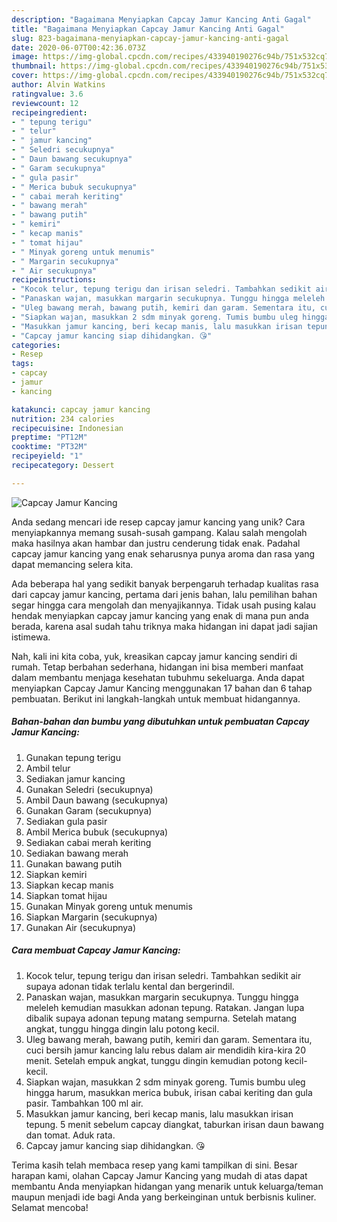 ```yaml
---
description: "Bagaimana Menyiapkan Capcay Jamur Kancing Anti Gagal"
title: "Bagaimana Menyiapkan Capcay Jamur Kancing Anti Gagal"
slug: 823-bagaimana-menyiapkan-capcay-jamur-kancing-anti-gagal
date: 2020-06-07T00:42:36.073Z
image: https://img-global.cpcdn.com/recipes/433940190276c94b/751x532cq70/capcay-jamur-kancing-foto-resep-utama.jpg
thumbnail: https://img-global.cpcdn.com/recipes/433940190276c94b/751x532cq70/capcay-jamur-kancing-foto-resep-utama.jpg
cover: https://img-global.cpcdn.com/recipes/433940190276c94b/751x532cq70/capcay-jamur-kancing-foto-resep-utama.jpg
author: Alvin Watkins
ratingvalue: 3.6
reviewcount: 12
recipeingredient:
- " tepung terigu"
- " telur"
- " jamur kancing"
- " Seledri secukupnya"
- " Daun bawang secukupnya"
- " Garam secukupnya"
- " gula pasir"
- " Merica bubuk secukupnya"
- " cabai merah keriting"
- " bawang merah"
- " bawang putih"
- " kemiri"
- " kecap manis"
- " tomat hijau"
- " Minyak goreng untuk menumis"
- " Margarin secukupnya"
- " Air secukupnya"
recipeinstructions:
- "Kocok telur, tepung terigu dan irisan seledri. Tambahkan sedikit air supaya adonan tidak terlalu kental dan bergerindil."
- "Panaskan wajan, masukkan margarin secukupnya. Tunggu hingga meleleh kemudian masukkan adonan tepung. Ratakan. Jangan lupa dibalik supaya adonan tepung matang sempurna. Setelah matang angkat, tunggu hingga dingin lalu potong kecil."
- "Uleg bawang merah, bawang putih, kemiri dan garam. Sementara itu, cuci bersih jamur kancing lalu rebus dalam air mendidih kira-kira 20 menit. Setelah empuk angkat, tunggu dingin kemudian potong kecil-kecil."
- "Siapkan wajan, masukkan 2 sdm minyak goreng. Tumis bumbu uleg hingga harum, masukkan merica bubuk, irisan cabai keriting dan gula pasir. Tambahkan 100 ml air."
- "Masukkan jamur kancing, beri kecap manis, lalu masukkan irisan tepung. 5 menit sebelum capcay diangkat, taburkan irisan daun bawang dan tomat. Aduk rata."
- "Capcay jamur kancing siap dihidangkan. 😘"
categories:
- Resep
tags:
- capcay
- jamur
- kancing

katakunci: capcay jamur kancing 
nutrition: 234 calories
recipecuisine: Indonesian
preptime: "PT12M"
cooktime: "PT32M"
recipeyield: "1"
recipecategory: Dessert

---
```



![Capcay Jamur Kancing](https://img-global.cpcdn.com/recipes/433940190276c94b/751x532cq70/capcay-jamur-kancing-foto-resep-utama.jpg)

Anda sedang mencari ide resep capcay jamur kancing yang unik? Cara menyiapkannya memang susah-susah gampang. Kalau salah mengolah maka hasilnya akan hambar dan justru cenderung tidak enak. Padahal capcay jamur kancing yang enak seharusnya punya aroma dan rasa yang dapat memancing selera kita.



Ada beberapa hal yang sedikit banyak berpengaruh terhadap kualitas rasa dari capcay jamur kancing, pertama dari jenis bahan, lalu pemilihan bahan segar hingga cara mengolah dan menyajikannya. Tidak usah pusing kalau hendak menyiapkan capcay jamur kancing yang enak di mana pun anda berada, karena asal sudah tahu triknya maka hidangan ini dapat jadi sajian istimewa.


Nah, kali ini kita coba, yuk, kreasikan capcay jamur kancing sendiri di rumah. Tetap berbahan sederhana, hidangan ini bisa memberi manfaat dalam membantu menjaga kesehatan tubuhmu sekeluarga. Anda dapat menyiapkan Capcay Jamur Kancing menggunakan 17 bahan dan 6 tahap pembuatan. Berikut ini langkah-langkah untuk membuat hidangannya.

<!--inarticleads1-->

##### Bahan-bahan dan bumbu yang dibutuhkan untuk pembuatan Capcay Jamur Kancing:

1. Gunakan  tepung terigu
1. Ambil  telur
1. Sediakan  jamur kancing
1. Gunakan  Seledri (secukupnya)
1. Ambil  Daun bawang (secukupnya)
1. Gunakan  Garam (secukupnya)
1. Sediakan  gula pasir
1. Ambil  Merica bubuk (secukupnya)
1. Sediakan  cabai merah keriting
1. Sediakan  bawang merah
1. Gunakan  bawang putih
1. Siapkan  kemiri
1. Siapkan  kecap manis
1. Siapkan  tomat hijau
1. Gunakan  Minyak goreng untuk menumis
1. Siapkan  Margarin (secukupnya)
1. Gunakan  Air (secukupnya)




<!--inarticleads2-->

##### Cara membuat Capcay Jamur Kancing:

1. Kocok telur, tepung terigu dan irisan seledri. Tambahkan sedikit air supaya adonan tidak terlalu kental dan bergerindil.
1. Panaskan wajan, masukkan margarin secukupnya. Tunggu hingga meleleh kemudian masukkan adonan tepung. Ratakan. Jangan lupa dibalik supaya adonan tepung matang sempurna. Setelah matang angkat, tunggu hingga dingin lalu potong kecil.
1. Uleg bawang merah, bawang putih, kemiri dan garam. Sementara itu, cuci bersih jamur kancing lalu rebus dalam air mendidih kira-kira 20 menit. Setelah empuk angkat, tunggu dingin kemudian potong kecil-kecil.
1. Siapkan wajan, masukkan 2 sdm minyak goreng. Tumis bumbu uleg hingga harum, masukkan merica bubuk, irisan cabai keriting dan gula pasir. Tambahkan 100 ml air.
1. Masukkan jamur kancing, beri kecap manis, lalu masukkan irisan tepung. 5 menit sebelum capcay diangkat, taburkan irisan daun bawang dan tomat. Aduk rata.
1. Capcay jamur kancing siap dihidangkan. 😘




Terima kasih telah membaca resep yang kami tampilkan di sini. Besar harapan kami, olahan Capcay Jamur Kancing yang mudah di atas dapat membantu Anda menyiapkan hidangan yang menarik untuk keluarga/teman maupun menjadi ide bagi Anda yang berkeinginan untuk berbisnis kuliner. Selamat mencoba!
